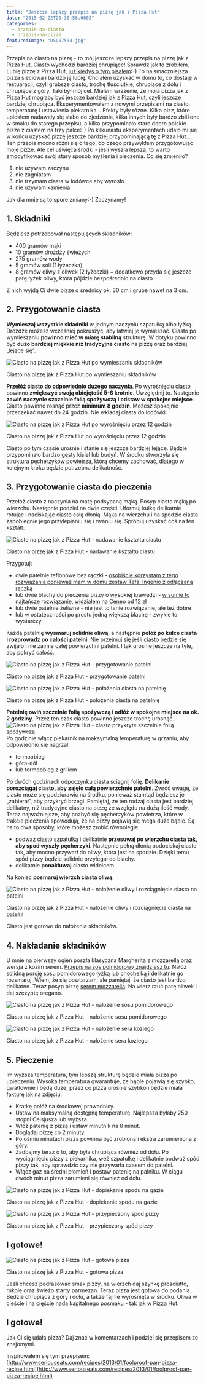 ```yaml
---
title: "Jeszcze lepszy przepis na pizzę jak z Pizza Hut"
date: "2015-02-22T20:30:58.000Z"
categories: 
  - przepis-na-ciasto
  - przepis-na-pizze
featuredImage: "DSC07534.jpg"
---
```


Przepis na ciasto na pizzę - to mój jeszcze lepszy przepis na pizzę jak z Pizza Hut. Ciasto wychodzi bardziej chrupiące! Sprawdź jak to zrobiłem. Lubię pizzę z Pizza Hut, <a title="Jak zrobić ciasto na pizzę jak w Pizza Hut?" href="/jak-zrobic-ciasto-na-pizze-jak-w-pizza-hut/">już kiedyś o tym pisałem</a>:-) To najsmaczniejsza pizza sieciowa i bardzo ją lubię. Chciałem uzyskać w domu to, co dostaję w restuaracji, czyli grubsze ciasto, trochę tłuściutkie, chrupiące z dołu i chrupiące z góry. Taki był mój cel. Miałem wrażenie, że moja pizza jak z Pizza Hut mogłaby być jeszcze bardziej jak z Pizza Hut, czyli jeszcze bardziej chrupiąca. Eksperymentowałem z nowymi przepisami na ciasto, temperaturę i ustawienia piekarnika… Efekty były różne. Kilka pizz, które upiekłem nadawały się słabo do zjedzenia, kilka innych były bardzo zbliżone w smaku do starego przepisu, a kilka przypominało stare dobre polskie pizze z ciastem na trzy palce:-) Po kilkunastu eksperymentach udało mi się w końcu uzyskać pizzę jeszcze bardziej przypominającą tę z Pizza Hut… Ten przepis mocno różni się o tego, do czego przywykłem przygotowując moje pizze. Ale cel uświęca środki - jeśli wyszła lepsza, to warto zmodyfikować swój stary sposób myślenia i pieczenia. Co się zmieniło?

1. nie używam zaczynu
2. nie zagniatam
3. nie trzymam ciasta w lodówce aby wyrosło
4. nie używam kamienia

Jak dla mnie są to spore zmiany:-) Zaczynamy!

## 1\. Składniki

Będziesz potrzebował następujących składników:

- 400 gramów mąki
- 10 gramów drożdży świeżych
- 275 gramów wody
- 5 gramów soli (1 łyżeczka)
- 8 gramów oliwy z oliwek (2 łyżeczki) + dodatkowo przyda się jeszcze parę łyżek oliwy, która pójdzie bezpośrednio na ciasto

Z nich wyjdą Ci dwie pizze o średnicy ok. 30 cm i grube nawet na 3 cm.

## 2\. Przygotowanie ciasta

**Wymieszaj wszystkie składniki** w jednym naczyniu szpatułką albo łyżką. Drożdże możesz wcześniej pokruszyć, aby łatwiej je wymieszać. Ciasto po wymieszaniu **powinno mieć w miarę stabilną** strukturę. W dotyku powinno być **dużo bardziej miękkie niż tradycyjne ciasto** na pizzę oraz bardziej „lejące się”.

![Ciasto na pizzę jak z Pizza Hut po wymieszaniu składników](2015-02-20-22.51.57-300x225.jpg)

Ciasto na pizzę jak z Pizza Hut po wymieszaniu składników

**Przełóż ciasto do odpowiednio dużego naczynia**. Po wyrośnięciu ciasto powinno **zwiększyć swoją obiejętość 5-6 krotnie**. Uwzględnij to. Następnie **zawiń naczynie szczelnie folią spożywczą i odstaw w spokojne miejsce**. Ciasto powinno rosnąć przez **minimum 8 godzin**. Możesz spokojnie przeczekać nawet do 24 godzin. Nie wkładaj ciasta do lodówki.

![Ciasto na pizzę jak z Pizza Hut po wyrośnięciu przez 12 godzin](2015-02-21-10.01.31-300x225.jpg)

Ciasto na pizzę jak z Pizza Hut po wyrośnięciu przez 12 godzin

Ciasto po tym czasie urośnie i stanie się jeszcze bardziej lejące. Będzie przypominało bardzo gęsty kisiel lub budyń. W środku stworzyła się struktura pęcherzyków powietrza, którą chcemy zachować, dlatego w kolejnym kroku będzie potrzebna delikatność.

## 3\. Przygotowanie ciasta do pieczenia

Przełóż ciasto z naczynia na matę podsypaną mąką. Posyp ciasto mąką po wierzchu. Następnie podziel na dwie części. Uformuj kulkę delikatnie rotując i naciskając ciasto całą dłonią. Mąka na wierzchu i na spodzie ciasta zapobiegnie jego przylepianiu się i rwaniu się. Spróbuj uzyskać coś na ten kształt:

![Ciasto na pizzę jak z Pizza Hut - nadawanie kształtu ciastu](2015-02-21-10.08.17-300x225.jpg)

Ciasto na pizzę jak z Pizza Hut - nadawanie kształtu ciastu

Przygotuj:

- dwie patelnie teflonowe bez rączki - [osobiście korzystam z tego rozwiązania ponieważ mam w domu zestaw Tefal Ingenio z odłączaną rączką](http://www.ceneo.pl/24321239#cid=7705&crid=21920&pid=5958)
- lub dwie blachy do pieczenia pizzy o wysokiej krawędzi - [w sumie to najtańsze rozwiązanie, widziałem na Ceneo od 12 zł](http://www.ceneo.pl/;szukaj-blacha+do+pizzy#cid=7705&crid=21920&pid=5958)
- lub dwie patelnie żeliwne - nie jest to tanie rozwiązanie, ale też dobre
- lub w ostateczności po prostu jedną większą blachę - zwykle to wystarczy

Każdą patelnię **wysmaruj solidnie oliwą**, a następnie **połóż po kulce ciasta i rozprowadź po całości patelni**. Nie przejmuj się jeśli ciasto będzie się zwijało i nie zajmie całej powierzchni patelni. I tak urośnie jeszcze na tyle, aby pokryć całość.

![Ciasto na pizzę jak z Pizza Hut - przygotowanie patelni](DSC07500-300x201.jpg)

Ciasto na pizzę jak z Pizza Hut - przygotowanie patelni

![Ciasto na pizzę jak z Pizza Hut - położenia ciasta na patelnię](DSC07502-300x201.jpg)

Ciasto na pizzę jak z Pizza Hut - położenia ciasta na patelnię

**Patelnię owiń szczelnie folią spożywczą i odłóż w spokojne miejsce na ok. 2 godziny**. Przez ten czas ciasto powinno jeszcze trochę urosnąć. ![Ciasto na pizzę jak z Pizza Hut - ciasto przykryte szczelnie folią spożywczą](DSC07508-300x201.jpg) Po godzinie włącz piekarnik na maksymalną temperaturę w grzaniu, aby odpowiednio się nagrzał:

- termoobieg
- góra-dół
- lub termoobieg z grillem

Po dwóch godzinach odpoczynku ciasta ściągnij folię. **Delikanie porozciągaj ciasto, aby zajęło całą powierzchnie patelni**. Zwróć uwagę, że ciasto może się podziurawić na środku, ponieważ stamtąd będziesz je „zabierał”, aby przykryć brzegi. Pamiętaj, że ten rodzaj ciasta jest bardziej delikatny, niż tradycyjne ciasto na pizzę ze względu na dużą ilość wody. Teraz najważniejsze, aby pozbyć się pęcherzyków powietrza, które w trakcie pieczenia spowodują, że na pizzy pojawią się mega duże bąble. Są na to dwa sposoby, które możesz zrobić równolegle:

- podważ ciasto szpatułką i delikatnie **przesuwaj po wierzchu ciasta tak, aby spod wyszły pęcherzyki**. Następnie pełną dłonią podociskaj ciasto tak, aby mocno przywarł do oliwy, która jest na spodzie. Dzięki temu spód pizzy będzie solidnie przylegał do blachy.
- delikatnie **ponakłuwaj** ciasto widelcem

Na koniec **posmaruj wierzch ciasta oliwą**.

![Ciasto na pizzę jak z Pizza Hut - nałożenie oliwy i rozciągnięcie ciasta na patelni](DSC07514-300x201.jpg)

Ciasto na pizzę jak z Pizza Hut - nałożenie oliwy i rozciągnięcie ciasta na patelni

Ciasto jest gotowe do nałożenia składników.

## 4\. Nakładanie składników

U mnie na pierwszy ogień poszła klasyczna Margherita z mozzarellą oraz wersja z kozim serem. <a title="Sos pomidorowy" href="/sos-pomidorowy/">Przepis na sos pomidorowy znajdziesz tu</a>. Nałóż solidną porcję sosu pomidorowego łyżką lub chochelką i delikatnie go rozsmaruj. Wiem, że się powtarzam, ale pamiętaj, że ciasto jest bardzo delikatne. Teraz posyp pizzę <a title="Jaki ser wybrać do pizzy?" href="/jaki-ser-wybrac-do-pizzy/">serem mozzarella</a>. Na wierz rzuć parę oliwek i daj szczyptę oregano.

![Ciasto na pizzę jak z Pizza Hut - nałożenie sosu pomidorowego](DSC07515-300x201.jpg)

Ciasto na pizzę jak z Pizza Hut - nałożenie sosu pomidorowego

![Ciasto na pizzę jak z Pizza Hut - nałożenie sera koziego](DSC07521-300x201.jpg)

Ciasto na pizzę jak z Pizza Hut - nałożenie sera koziego

## 5\. Pieczenie

Im wyższa temperatura, tym lepszą strukturę będzie miała pizza po upieczeniu. Wysoka temperatura gwarantuje, że bąble pojawią się szybko, gwałtownie i będą duże, przez co pizza urośnie szybko i będzie miała fakturę jak na zdjęciu.

- Kratkę połóż na środkowej prowadnicy.
- Ustaw na maksymalną dostępną temperaturę. Najlepsza byłaby 250 stopni Celsjusza lub wyższa.
- Włóż patenię z pizzą i ustaw minutnik na 8 minut.
- Doglądaj pizzę co 2 minuty.
- Po ośmiu minutach pizza powinna być zrobiona i ekstra zarumieniona z góry.
- Zadbajmy teraz o to, aby była chrupiąca również od dołu. Po wyciągnięciu pizzy z piekarnika, weź szpatułkę i delikatnie podważ spód pizzy tak, aby sprawdzić czy nie przywarła czasem do patelni.
- Włącz gaz na średni płomień i postaw patenię na palniku. W ciągu dwóch minut pizza zarumieni się również od dołu.

![Ciasto na pizzę jak z Pizza Hut - dopiekanie spodu na gazie](DSC07529-300x201.jpg)

Ciasto na pizzę jak z Pizza Hut - dopiekanie spodu na gazie

![Ciasto na pizzę jak z Pizza Hut - przypieczony spód pizzy](DSC07547-300x201.jpg)

Ciasto na pizzę jak z Pizza Hut - przypieczony spód pizzy

## I gotowe!

![Ciasto na pizzę jak z Pizza Hut - gotowa pizza](DSC07534-300x201.jpg)

Ciasto na pizzę jak z Pizza Hut - gotowa pizza

Jeśli chcesz podrasować smak pizzy, na wierzch daj szynkę prosciutto, rukolę oraz świeżo starty parmezan. Teraz pizza jest gotowa do podania. Będzie chrupiąca z góry i dołu, a także fajnie wyrośnięta w środku. Oliwa w cieście i na cięście nada kapitalnego posmaku - tak jak w Pizza Hut.

## I gotowe!

Jak Ci się udała pizza? Daj znać w komentarzach i podziel się przepisem ze znajomymi.

Inspirowałem się tym przepisem: [http://www.seriouseats.com/recipes/2013/01/foolproof-pan-pizza-recipe.html](http://www.seriouseats.com/recipes/2013/01/foolproof-pan-pizza-recipe.html)
